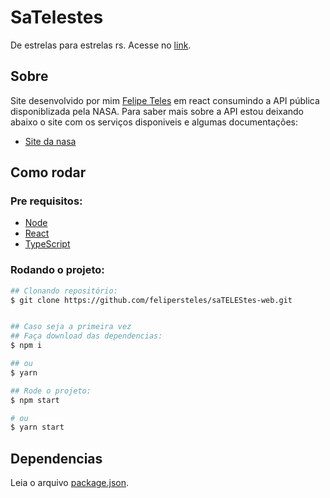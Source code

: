 # SaTelestes

De estrelas para estrelas rs. Acesse no [link](https://satelestes.netlify.app/).

## Sobre

Site desenvolvido por mim [Felipe Teles](https://github.com/felipersteles) em react consumindo a API pública disponiblizada pela NASA. Para saber mais sobre a API estou deixando abaixo o site com os serviços disponiveis e algumas documentações:

- [Site da nasa](https://api.nasa.gov/)

## Como rodar

### Pre requisitos:

- [Node](https://nodejs.org/en)
- [React](https://reactjs.org/)
- [TypeScript](https://www.typescriptlang.org/)

### Rodando o projeto:

```bash
## Clonando repositório:
$ git clone https://github.com/felipersteles/saTELEStes-web.git


## Caso seja a primeira vez
## Faça download das dependencias:
$ npm i

## ou
$ yarn

## Rode o projeto:
$ npm start

# ou
$ yarn start

```

## Dependencias

Leia o arquivo [package.json](./package.json).
